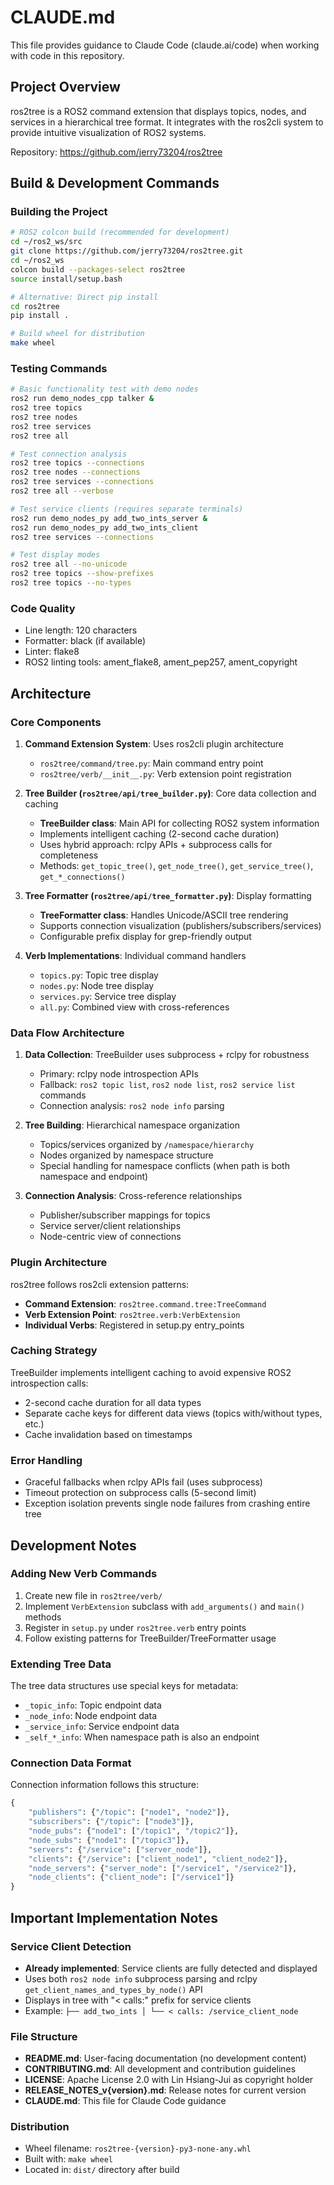 # CLAUDE.md

This file provides guidance to Claude Code (claude.ai/code) when working with code in this repository.

## Project Overview

ros2tree is a ROS2 command extension that displays topics, nodes, and services in a hierarchical tree format. It integrates with the ros2cli system to provide intuitive visualization of ROS2 systems.

Repository: https://github.com/jerry73204/ros2tree

## Build & Development Commands

### Building the Project
```bash
# ROS2 colcon build (recommended for development)
cd ~/ros2_ws/src
git clone https://github.com/jerry73204/ros2tree.git
cd ~/ros2_ws
colcon build --packages-select ros2tree
source install/setup.bash

# Alternative: Direct pip install
cd ros2tree
pip install .

# Build wheel for distribution
make wheel
```

### Testing Commands
```bash
# Basic functionality test with demo nodes
ros2 run demo_nodes_cpp talker &
ros2 tree topics
ros2 tree nodes
ros2 tree services
ros2 tree all

# Test connection analysis
ros2 tree topics --connections
ros2 tree nodes --connections
ros2 tree services --connections
ros2 tree all --verbose

# Test service clients (requires separate terminals)
ros2 run demo_nodes_py add_two_ints_server &
ros2 run demo_nodes_py add_two_ints_client
ros2 tree services --connections

# Test display modes
ros2 tree all --no-unicode
ros2 tree topics --show-prefixes
ros2 tree topics --no-types
```

### Code Quality
- Line length: 120 characters
- Formatter: black (if available)
- Linter: flake8
- ROS2 linting tools: ament_flake8, ament_pep257, ament_copyright

## Architecture

### Core Components

1. **Command Extension System**: Uses ros2cli plugin architecture
   - `ros2tree/command/tree.py`: Main command entry point
   - `ros2tree/verb/__init__.py`: Verb extension point registration

2. **Tree Builder (`ros2tree/api/tree_builder.py`)**: Core data collection and caching
   - **TreeBuilder class**: Main API for collecting ROS2 system information
   - Implements intelligent caching (2-second cache duration)
   - Uses hybrid approach: rclpy APIs + subprocess calls for completeness
   - Methods: `get_topic_tree()`, `get_node_tree()`, `get_service_tree()`, `get_*_connections()`

3. **Tree Formatter (`ros2tree/api/tree_formatter.py`)**: Display formatting
   - **TreeFormatter class**: Handles Unicode/ASCII tree rendering
   - Supports connection visualization (publishers/subscribers/services)
   - Configurable prefix display for grep-friendly output

4. **Verb Implementations**: Individual command handlers
   - `topics.py`: Topic tree display
   - `nodes.py`: Node tree display
   - `services.py`: Service tree display
   - `all.py`: Combined view with cross-references

### Data Flow Architecture

1. **Data Collection**: TreeBuilder uses subprocess + rclpy for robustness
   - Primary: rclpy node introspection APIs
   - Fallback: `ros2 topic list`, `ros2 node list`, `ros2 service list` commands
   - Connection analysis: `ros2 node info` parsing

2. **Tree Building**: Hierarchical namespace organization
   - Topics/services organized by `/namespace/hierarchy`
   - Nodes organized by namespace structure
   - Special handling for namespace conflicts (when path is both namespace and endpoint)

3. **Connection Analysis**: Cross-reference relationships
   - Publisher/subscriber mappings for topics
   - Service server/client relationships
   - Node-centric view of connections

### Plugin Architecture

ros2tree follows ros2cli extension patterns:
- **Command Extension**: `ros2tree.command.tree:TreeCommand`
- **Verb Extension Point**: `ros2tree.verb:VerbExtension`
- **Individual Verbs**: Registered in setup.py entry_points

### Caching Strategy

TreeBuilder implements intelligent caching to avoid expensive ROS2 introspection calls:
- 2-second cache duration for all data types
- Separate cache keys for different data views (topics with/without types, etc.)
- Cache invalidation based on timestamps

### Error Handling

- Graceful fallbacks when rclpy APIs fail (uses subprocess)
- Timeout protection on subprocess calls (5-second limit)
- Exception isolation prevents single node failures from crashing entire tree

## Development Notes

### Adding New Verb Commands

1. Create new file in `ros2tree/verb/`
2. Implement `VerbExtension` subclass with `add_arguments()` and `main()` methods
3. Register in `setup.py` under `ros2tree.verb` entry points
4. Follow existing patterns for TreeBuilder/TreeFormatter usage

### Extending Tree Data

The tree data structures use special keys for metadata:
- `_topic_info`: Topic endpoint data
- `_node_info`: Node endpoint data
- `_service_info`: Service endpoint data
- `_self_*_info`: When namespace path is also an endpoint

### Connection Data Format

Connection information follows this structure:
```python
{
    "publishers": {"/topic": ["node1", "node2"]},
    "subscribers": {"/topic": ["node3"]},
    "node_pubs": {"node1": ["/topic1", "/topic2"]},
    "node_subs": {"node1": ["/topic3"]},
    "servers": {"/service": ["server_node"]},
    "clients": {"/service": ["client_node1", "client_node2"]},
    "node_servers": {"server_node": ["/service1", "/service2"]},
    "node_clients": {"client_node": ["/service1"]}
}
```

## Important Implementation Notes

### Service Client Detection
- **Already implemented**: Service clients are fully detected and displayed
- Uses both `ros2 node info` subprocess parsing and rclpy `get_client_names_and_types_by_node()` API
- Displays in tree with "< calls:" prefix for service clients
- Example: `├── add_two_ints │ └── < calls: /service_client_node`

### File Structure
- **README.md**: User-facing documentation (no development content)
- **CONTRIBUTING.md**: All development and contribution guidelines
- **LICENSE**: Apache License 2.0 with Lin Hsiang-Jui as copyright holder
- **RELEASE_NOTES_v{version}.md**: Release notes for current version
- **CLAUDE.md**: This file for Claude Code guidance

### Distribution
- Wheel filename: `ros2tree-{version}-py3-none-any.whl`
- Built with: `make wheel`
- Located in: `dist/` directory after build